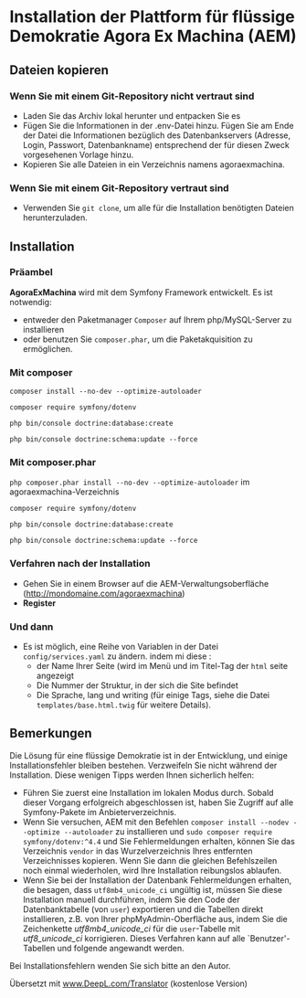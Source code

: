 # Installation der Plattform für flüssige Demokratie Agora Ex Machina (AEM)

## Dateien kopieren

### Wenn Sie mit einem Git-Repository nicht vertraut sind

* Laden Sie das Archiv lokal herunter und entpacken Sie es
* Fügen Sie die Informationen in der .env-Datei hinzu. Fügen Sie am Ende der Datei die Informationen bezüglich des Datenbankservers (Adresse, Login, Passwort, Datenbankname) entsprechend der für diesen Zweck vorgesehenen Vorlage hinzu.
* Kopieren Sie alle Dateien in ein Verzeichnis namens agoraexmachina.

### Wenn Sie mit einem Git-Repository vertraut sind

* Verwenden Sie `git clone`, um alle für die Installation benötigten Dateien herunterzuladen. 

## Installation

### Präambel

**AgoraExMachina** wird mit dem Symfony Framework entwickelt. Es ist notwendig:

* entweder den Paketmanager `Composer` auf Ihrem php/MySQL-Server zu installieren
* oder benutzen Sie `composer.phar`, um die Paketakquisition zu ermöglichen.

### Mit composer

`composer install --no-dev --optimize-autoloader`

`composer require symfony/dotenv`

`php bin/console doctrine:database:create`

`php bin/console doctrine:schema:update --force`

### Mit composer.phar

`php composer.phar install --no-dev --optimize-autoloader` im agoraexmachina-Verzeichnis

`composer require symfony/dotenv`

`php bin/console doctrine:database:create`

`php bin/console doctrine:schema:update --force`

### Verfahren nach der Installation

* Gehen Sie in einem Browser auf die AEM-Verwaltungsoberfläche (http://mondomaine.com/agoraexmachina)
* **Register**


### Und dann

* Es ist möglich, eine Reihe von Variablen in der Datei `config/services.yaml` zu ändern. indem mi diese :
  * der Name Ihrer Seite (wird im Menü und im Titel-Tag der `html` seite angezeigt
  * Die Nummer der Struktur, in der sich die Site befindet
  * Die Sprache, lang und writing (für einige Tags, siehe die Datei `templates/base.html.twig` für weitere Details).

## Bemerkungen
Die Lösung für eine flüssige Demokratie ist in der Entwicklung, und einige Installationsfehler bleiben bestehen. Verzweifeln Sie nicht während der Installation. Diese wenigen Tipps werden Ihnen sicherlich helfen: 

* Führen Sie zuerst eine Installation im lokalen Modus durch. Sobald dieser Vorgang erfolgreich abgeschlossen ist, haben Sie Zugriff auf alle Symfony-Pakete im Anbieterverzeichnis. 
* Wenn Sie versuchen, AEM mit den Befehlen `composer install --nodev --optimize --autoloader` zu installieren und `sudo composer require symfony/dotenv:^4.4` und Sie Fehlermeldungen erhalten, können Sie das Verzeichnis `vendor` in das Wurzelverzeichnis Ihres entfernten Verzeichnisses kopieren. Wenn Sie dann die gleichen Befehlszeilen noch einmal wiederholen, wird Ihre Installation reibungslos ablaufen.
* Wenn Sie bei der Installation der Datenbank Fehlermeldungen erhalten, die besagen, dass `utf8mb4_unicode_ci` ungültig ist, müssen Sie diese Installation manuell durchführen, indem Sie den Code der Datenbanktabelle (von `user`) exportieren und die Tabellen direkt installieren, z.B. von Ihrer phpMyAdmin-Oberfläche aus, indem Sie die Zeichenkette *utf8mb4_unicode_ci* für die `user`-Tabelle mit *utf8_unicode_ci* korrigieren. Dieses Verfahren kann auf alle `Benutzer'-Tabellen und folgende angewandt werden.

Bei Installationsfehlern wenden Sie sich bitte an den Autor.

Übersetzt mit www.DeepL.com/Translator (kostenlose Version)
